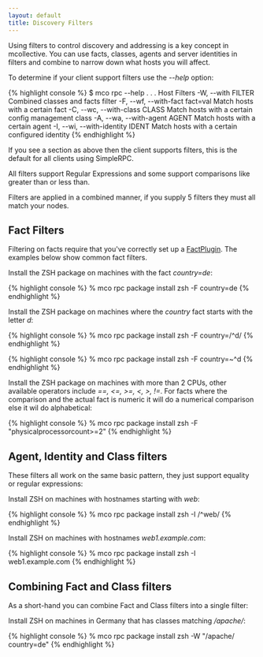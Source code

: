 ```yaml
---
layout: default
title: Discovery Filters
---
```


[FactPlugin]: /mcollective/reference/plugins/facts.html

Using filters to control discovery and addressing is a key concept in mcollective.
You can use facts, classes, agents and server identities in filters and combine
to narrow down what hosts you will affect.

To determine if your client support filters use the _--help_ option:


{% highlight console %}
$ mco rpc --help
.
.
.
Host Filters
    -W, --with FILTER                Combined classes and facts filter
    -F, --wf, --with-fact fact=val   Match hosts with a certain fact
    -C, --wc, --with-class CLASS     Match hosts with a certain config management class
    -A, --wa, --with-agent AGENT     Match hosts with a certain agent
    -I, --wi, --with-identity IDENT  Match hosts with a certain configured identity
{% endhighlight %}

If you see a section as above then the client supports filters, this is the default
for all clients using SimpleRPC.

All filters support Regular Expressions and some support comparisons like greater than
or less than.

Filters are applied in a combined manner, if you supply 5 filters they must all match
your nodes.

## Fact Filters

Filtering on facts require that you've correctly set up a [FactPlugin].  The examples below
show common fact filters.

Install the ZSH package on machines with the fact _country=de_:

{% highlight console %}
% mco rpc package install zsh -F country=de
{% endhighlight %}

Install the ZSH package on machines where the _country_ fact starts with the letter _d_:

{% highlight console %}
% mco rpc package install zsh -F country=/^d/
{% endhighlight %}

{% highlight console %}
% mco rpc package install zsh -F country=~^d
{% endhighlight %}

Install the ZSH package on machines with more than 2 CPUs, other available operators
include _==, &lt;=, &gt;=, &lt;, &gt;, !=_.  For facts where the comparison and the
actual fact is numeric it will do a numerical comparison else it wil do alphabetical:

{% highlight console %}
% mco rpc package install zsh -F "physicalprocessorcount>=2"
{% endhighlight %}

## Agent, Identity and Class filters

These filters all work on the same basic pattern, they just support equality or regular
expressions:

Install ZSH on machines with hostnames starting with _web_:

{% highlight console %}
% mco rpc package install zsh -I /^web/
{% endhighlight %}

Install ZSH on machines with hostnames _web1.example.com_:

{% highlight console %}
% mco rpc package install zsh -I web1.example.com
{% endhighlight %}

## Combining Fact and Class filters

As a short-hand you can combine Fact and Class filters into a single filter:

Install ZSH on machines in Germany that has classes matching _/apache/_:

{% highlight console %}
% mco rpc package install zsh -W "/apache/ country=de"
{% endhighlight %}

